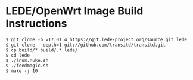 # LEDE/OpenWrt Image Build Instructions

```
$ git clone -b v17.01.4 https://git.lede-project.org/source.git lede
$ git clone --depth=1 git://github.com/transitd/transitd.git
$ cp build/* build/.* lede/
$ cd lede
$ ./lnum.nuke.sh
$ ./feedmagic.sh
$ make -j 10
```
